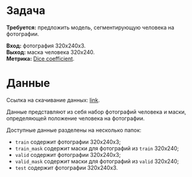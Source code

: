 # Задача

**Требуется:** предложить модель, сегментирующую человека на фотографии.  
  
**Вход:** фотография 320x240x3.  
**Выход:** маска человека 320x240.  
**Метрика:** [Dice coefficient](https://en.wikipedia.org/wiki/S%C3%B8rensen%E2%80%93Dice_coefficient).  

# Данные

Ссылка на скачивание данных: [link](https://yadi.sk/d/lSkJ25yjP0t8tQ).

Данные представляют из себя набор фотографий человека и маски, определяющей положение человека на фотографии.

Доступные данные разделены на несколько папок:  
- `train` содержит фотографии 320x240x3;  
- `train_mask` содержит маски для фотографий из `train` 320x240;  
- `valid` содержит фотографии 320x240x3;  
- `valid_mask` содержит маски для фотографий из `valid` 320x240;  
- `test` содержит фотографии 320x240x3.  
